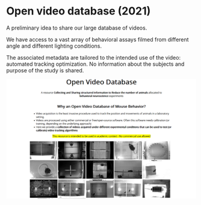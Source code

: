 # Open video database (2021)

A preliminary idea to share our large database of videos.

We have access to a vast array of behavioral assays filmed from different angle and different lighting conditions.

The associated metadata are tailored to the intended use of the video: automated tracking optimization. No information about the subjects and purpose of the study is shared.

![Landing page](landing-page-screenshot.PNG)